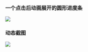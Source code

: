 ### 一个点击后动画展开的圆形进度条
![](https://raw.githubusercontent.com/tmacsky/CricleBarDemo/master/device-2015-03-21-174254.jpg)
### 动态截图
![](https://github.com/hloong/CricleBarDemo/blob/master/1428637518665.gif)
